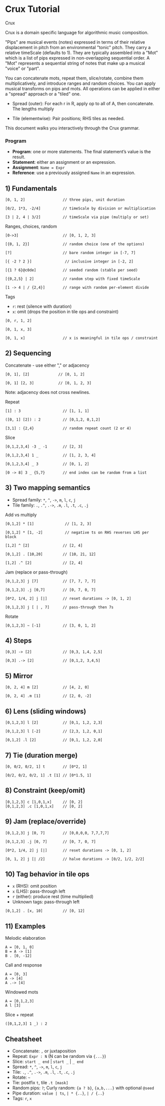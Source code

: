 # Crux Tutorial

Crux

Crux is a domain specific language for algorithmic music composition.

"Pips" are musical events (notes) expressed in terms of their relative displacement in pitch from an environmental "tonic" pitch. They carry a relative timeScale (defaults to 1). They are typically assembled into a "Mot" which is a list of pips expressed in non-overlapping sequential order. A "Mot" represents a sequential string of notes that make up a musical "voice" or "part".

You can concatenate mots, repeat them, slice/rotate, combine them multiplicatively, and introduce ranges and random choices. You can apply musical transforms on pips and mots. All operations can be applied in either a "spread" approach or a "tiled" one.

- Spread (outer): For each r in R, apply op to all of A, then concatenate. The lengths multiply

- Tile (elementwise): Pair positions; RHS tiles as needed.

This document walks you interactively through the Crux grammar.

### Program

- **Program**: one or more statements. The final statement’s value is the result.
- **Statement**: either an assignment or an expression.
- **Assignment**: `Name = Expr`
- **Reference**: use a previously assigned `Name` in an expression.


## 1) Fundamentals

```text
[0, 1, 2]                 // three pips, unit duration
```
```
[0/2, 1*3, -2/4]          // timeScale by division or multiplication
```
```
[3 | 2, 4 | 3/2]          // timeScale via pipe (multiply or set)
```

Ranges, choices, random
```text
[0->3]                    // [0, 1, 2, 3]
```
```
[{0, 1, 2}]               // random choice (one of the options)
```
```
[?]                       // bare random integer in [-7, 7]
```
```
[{ -2 ? 2 }]               // inclusive integer in [-2, 2]
```
```
[{1 ? 6}@c0de]            // seeded random (stable per seed)
```
```
[{0,2,5} | 2]             // random step with fixed timeScale
```
```
[1 -> 4 | / {2,4}]        // range with random per-element divide
```

Tags
- `r`: rest (silence with duration)
- `x`: omit (drops the position in tile ops and constraint)

```text
[0, r, 1, 2]
```
```
[0, 1, x, 3]
```
```
[0, 1, x]                 // x is meaningful in tile ops / constraint
```

## 2) Sequencing

Concatenate - use either "," or adjacency
```text
[0, 1], [2]             // [0, 1, 2]
```
```
[0, 1] [2, 3]           // [0, 1, 2, 3]
```
Note: adjacency does not cross newlines.

Repeat
```text
[1] : 3                   // [1, 1, 1]
```
```
([0, 1] [2]) : 2          // [0,1,2, 0,1,2]
```
```
[3,1] : {2,4}             // random repeat count (2 or 4)
```

Slice
```text
[0,1,2,3,4] -3 _ -1       // [2, 3]
```
```
[0,1,2,3,4] 1 _           // [1, 2, 3, 4]
```
```
[0,1,2,3,4] _ 3           // [0, 1, 2]
```
```
[0 -> 8] 3 _ {5,7}        // end index can be random from a list
```

## 3) Two mapping semantics

- Spread family: `*`, `^`, `->`, `m`, `l`, `c`, `j`
- Tile family: `.`, `.^`, `.->`, `.m`, `.l`, `.t`, `.c`, `.j`

Add vs multiply
```text
[0,1,2] * [1]              // [1, 2, 3]
```
```
[0,1,2] * [1, -2]          // negative ts on RHS reverses LHS per block
```
```
[1,2] ^ [2]               // [2, 4]
```
```
[0,1,2] . [10,20]         // [10, 21, 12]
```
```
[1,2] .^ [2]              // [2, 4]
```

Jam (replace or pass-through)
```text
[0,1,2,3] j [7]           // [7, 7, 7, 7]
```
```
[0,1,2,3] .j [0,7]        // [0, 7, 0, 7]
```
```
[0*2, 1/4, 2] j [|]       // reset durations -> [0, 1, 2]
```
```
[0,1,2,3] j [ | , 7]      // pass-through then 7s
```

Rotate
```text
[0,1,2,3] ~ [-1]          // [3, 0, 1, 2]
```

## 4) Steps

```text
[0,3] -> [2]              // [0,3, 1,4, 2,5]
```
```
[0,3] .-> [2]             // [0,1,2, 3,4,5]
```

## 5) Mirror

```text
[0, 2, 4] m [2]           // [4, 2, 0]
```
```
[0, 2, 4] .m [1]          // [2, 0, -2]
```

## 6) Lens (sliding windows)

```text
[0,1,2,3] l [2]           // [0,1, 1,2, 2,3]
```
```
[0,1,2,3] l [-2]          // [2,3, 1,2, 0,1]
```
```
[0,1,2] .l [2]            // [0,1, 1,2, 2,0]
```

## 7) Tie (duration merge)
```text
[0, 0/2, 0/2, 1] t        // [0*2, 1]
```
```
[0/2, 0/2, 0/2, 1] .t [1] // [0*1.5, 1]
```

## 8) Constraint (keep/omit)
```text
[0,1,2,3] c [1,0,1,x]     // [0, 2]
[0,1,2,3] .c [1,0,1,x]    // [0, 2]
```

## 9) Jam (replace/override)
```text
[0,1,2,3] j [0, 7]        // [0,0,0,0, 7,7,7,7]
```
```
[0,1,2,3] .j [0, 7]       // [0, 7, 0, 7]
```
```
[0*2, 1/4, 2] j [|]       // reset durations -> [0, 1, 2]
```
```
[0, 1, 2] j [| /2]        // halve durations -> [0/2, 1/2, 2/2]
```

## 10) Tag behavior in tile ops

- `x` (RHS): omit position
- `x` (LHS): pass-through left
- `r` (either): produce rest (time multiplied)
- Unknown tags: pass-through left

```text
[0,1,2] . [x, 10]         // [0, 12]
```

## 11) Examples


Melodic elaboration
```text
A = [0, 1, 0]
B = A -> [1]
B . [0, -12]
```

Call and response
```text
A = [0, 3]
A -> [4]
A .-> [4]
```

Windowed mots
```text
A = [0,1,2,3]
A l [3]
```

Slice + repeat
```text
([0,1,2,3] 1 _) : 2
```

## Cheatsheet

- Concatenate: `,` or juxtaposition
- Repeat: `Expr : N` (N can be random via `{...}`)
- Slice: `start _ end` | `start _` | `_ end`
- Spread: `*`, `^`, `->`, `m`, `l`, `c`, `j`
- Tile: `.`, `.^`, `.->`, `.m`, `.l`, `.t`, `.c`, `.j`
- Rotate: `~`
- Tie: postfix `t`, tile `.t [mask]`
- Random pips: `?`; Curly random: `{a ? b}`, `{a,b,...}` with optional `@seed`
- Pipe duration: `value | ts`, `| * {..}`, `| / {..}`
- Tags: `r`, `x`

